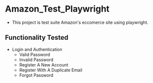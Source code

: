 # Amazon_Test_Playwright
 - This project is test suite Amazon's eccomerce site using playwright.

## Functionality Tested

- Login and Authentication
    - Valid Password
    - Invalid Password
    - Register A New Account
    - Register With A Duplicate Email
    - Forgot Password

